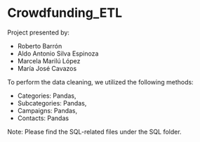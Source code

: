 # Crowdfunding_ETL

Project presented by:
* Roberto Barrón
* Aldo Antonio Silva Espinoza
* Marcela Marilú López
* María José Cavazos

To perform the data cleaning, we utilized the following methods:

* Categories: Pandas, 
* Subcategories: Pandas,
* Campaigns: Pandas,
* Contacts: Pandas

Note: Please find the SQL-related files under the SQL folder.
